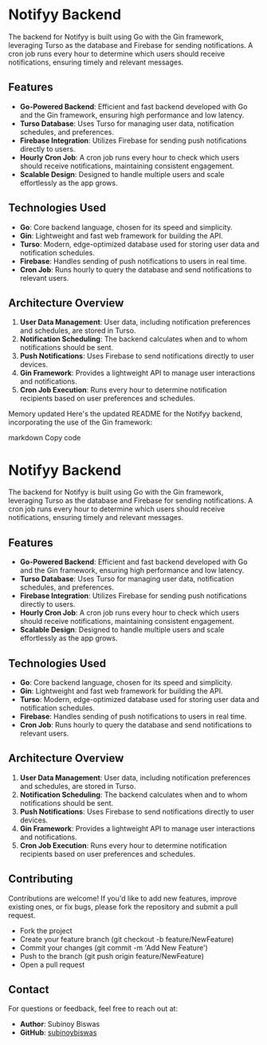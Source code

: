 # Notifyy Backend

The backend for Notifyy is built using Go with the Gin framework, leveraging Turso as the database and Firebase for sending notifications. A cron job runs every hour to determine which users should receive notifications, ensuring timely and relevant messages.

## Features

- **Go-Powered Backend**: Efficient and fast backend developed with Go and the Gin framework, ensuring high performance and low latency.
- **Turso Database**: Uses Turso for managing user data, notification schedules, and preferences.
- **Firebase Integration**: Utilizes Firebase for sending push notifications directly to users.
- **Hourly Cron Job**: A cron job runs every hour to check which users should receive notifications, maintaining consistent engagement.
- **Scalable Design**: Designed to handle multiple users and scale effortlessly as the app grows.

## Technologies Used

- **Go**: Core backend language, chosen for its speed and simplicity.
- **Gin**: Lightweight and fast web framework for building the API.
- **Turso**: Modern, edge-optimized database used for storing user data and notification schedules.
- **Firebase**: Handles sending of push notifications to users in real time.
- **Cron Job**: Runs hourly to query the database and send notifications to relevant users.

## Architecture Overview

1. **User Data Management**: User data, including notification preferences and schedules, are stored in Turso.
2. **Notification Scheduling**: The backend calculates when and to whom notifications should be sent.
3. **Push Notifications**: Uses Firebase to send notifications directly to user devices.
4. **Gin Framework**: Provides a lightweight API to manage user interactions and notifications.
5. **Cron Job Execution**: Runs every hour to determine notification recipients based on user preferences and schedules.


Memory updated
Here's the updated README for the Notifyy backend, incorporating the use of the Gin framework:

markdown
Copy code
# Notifyy Backend

The backend for Notifyy is built using Go with the Gin framework, leveraging Turso as the database and Firebase for sending notifications. A cron job runs every hour to determine which users should receive notifications, ensuring timely and relevant messages.

## Features

- **Go-Powered Backend**: Efficient and fast backend developed with Go and the Gin framework, ensuring high performance and low latency.
- **Turso Database**: Uses Turso for managing user data, notification schedules, and preferences.
- **Firebase Integration**: Utilizes Firebase for sending push notifications directly to users.
- **Hourly Cron Job**: A cron job runs every hour to check which users should receive notifications, maintaining consistent engagement.
- **Scalable Design**: Designed to handle multiple users and scale effortlessly as the app grows.

## Technologies Used

- **Go**: Core backend language, chosen for its speed and simplicity.
- **Gin**: Lightweight and fast web framework for building the API.
- **Turso**: Modern, edge-optimized database used for storing user data and notification schedules.
- **Firebase**: Handles sending of push notifications to users in real time.
- **Cron Job**: Runs hourly to query the database and send notifications to relevant users.

## Architecture Overview

1. **User Data Management**: User data, including notification preferences and schedules, are stored in Turso.
2. **Notification Scheduling**: The backend calculates when and to whom notifications should be sent.
3. **Push Notifications**: Uses Firebase to send notifications directly to user devices.
4. **Gin Framework**: Provides a lightweight API to manage user interactions and notifications.
5. **Cron Job Execution**: Runs every hour to determine notification recipients based on user preferences and schedules.

## Contributing
Contributions are welcome! If you'd like to add new features, improve existing ones, or fix bugs, please fork the repository and submit a pull request.

- Fork the project
- Create your feature branch (git checkout -b feature/NewFeature)
- Commit your changes (git commit -m 'Add New Feature')
- Push to the branch (git push origin feature/NewFeature)
- Open a pull request

## Contact
For questions or feedback, feel free to reach out at:
- **Author**: Subinoy Biswas
- **GitHub**: [subinoybiswas](https://github.com/subinoybiswas)
